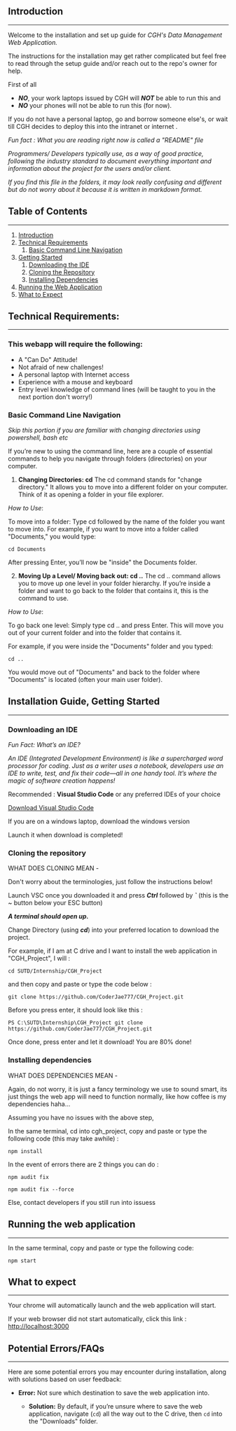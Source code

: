 ## Introduction

---

Welcome to the installation and set up guide for _CGH's Data Management Web Application._

The instructions for the installation may get rather complicated but feel free to read through the setup guide and/or reach out to the repo's owner for help.

First of all

- **_NO_**, your work laptops issued by CGH will **_NOT_** be able to run this and
- **_NO_** your phones will not be able to run this (for now).

If you do not have a personal laptop, go and borrow someone else's, or wait till CGH decides to deploy this into the intranet or internet .

_Fun fact : What you are reading right now is called a "README" file_

_Programmers/ Developers typically use, as a way of good practice, following the industry standard to document everything important and information about the project for the users and/or client._

_If you find this file in the folders, it may look really confusing and different but do not worry about it because it is written in markdown format._

## Table of Contents

---

1. [Introduction](#introduction)
2. [Technical Requirements](#requirements)
   1. [Basic Command Line Navigation](#basiccommandline)
3. [Getting Started](#gettingstarted)
   1. [Downloading the IDE](#downloadide)
   2. [Cloning the Repository](#clonefrontend)
   3. [Installing Dependencies](#installdep)
4. [Running the Web Application](#running)
5. [What to Expect](#outcome)

<a id="requirements"></a>

## Technical Requirements:

---

### This webapp will require the following:

- A "Can Do" Attitude!
- Not afraid of new challenges!
- A personal laptop with Internet access
- Experience with a mouse and keyboard
- Entry level knowledge of command lines (will be taught to you in the next portion don't worry!)

### Basic Command Line Navigation

_Skip this portion if you are familiar with changing directories using powershell, bash etc_

If you’re new to using the command line, here are a couple of essential commands to help you navigate through folders (directories) on your computer.

1. **Changing Directories: cd**
   The cd command stands for "change directory." It allows you to move into a different folder on your computer. Think of it as opening a folder in your file explorer.

_How to Use_:

To move into a folder:
Type cd followed by the name of the folder you want to move into. For example, if you want to move into a folder called "Documents," you would type:

```
cd Documents
```

After pressing Enter, you’ll now be "inside" the Documents folder.

2. **Moving Up a Level/ Moving back out: cd ..**
   The cd .. command allows you to move up one level in your folder hierarchy. If you’re inside a folder and want to go back to the folder that contains it, this is the command to use.

_How to Use_:

To go back one level:
Simply type cd .. and press Enter. This will move you out of your current folder and into the folder that contains it.

For example, if you were inside the "Documents" folder and you typed:

```
cd ..
```

You would move out of "Documents" and back to the folder where "Documents" is located (often your main user folder).

<a id="gettingstarted"></a>

## Installation Guide, Getting Started

---

### Downloading an IDE

_Fun Fact: What’s an IDE?_

_An IDE (Integrated Development Environment) is like a supercharged word processor for coding. Just as a writer uses a notebook, developers use an IDE to write, test, and fix their code—all in one handy tool. It’s where the magic of software creation happens!_

Recommended : **Visual Studio Code** or any preferred IDEs of your choice

[Download Visual Studio Code](https://code.visualstudio.com/download)

If you are on a windows laptop, download the windows version

Launch it when download is completed!
<a id="clonefrontend"></a>

### Cloning the repository

WHAT DOES CLONING MEAN -

Don't worry about the terminologies, just follow the instructions below!

Launch VSC once you downloaded it and press **_Ctrl_** followed by **_`_** (this is the ~ button below your ESC button)

**_A terminal should open up._**

Change Directory (using **_cd_**) into your preferred location to download the project.

For example, if I am at C drive and I want to install the web application in "CGH_Project", I will :

```
cd SUTD/Internship/CGH_Project
```

and then copy and paste or type the code below :

```shell
git clone https://github.com/CoderJae777/CGH_Project.git
```

Before you press enter, it should look like this :

```
PS C:\SUTD\Internship\CGH_Project git clone https://github.com/CoderJae777/CGH_Project.git
```

Once done, press enter and let it download! You are 80% done!
<a id="installdep"></a>

### Installing dependencies

WHAT DOES DEPENDENCIES MEAN -

Again, do not worry, it is just a fancy terminology we use to sound smart, its just things the web app will need to function normally, like how coffee is my dependencies haha...

Assuming you have no issues with the above step,

In the same terminal, cd into cgh_project, copy and paste or type the following code (this may take awhile) :

```shell
npm install
```

In the event of errors there are 2 things you can do :

```shell
npm audit fix
```

```shell
npm audit fix --force
```

Else, contact developers if you still run into issuess

<a id="running"></a>

## Running the web application

---

In the same terminal, copy and paste or type the following code:

```shell
npm start
```

<a id="outcome"></a>

## What to expect

---

Your chrome will automatically launch and the web application will start.

If your web browser did not start automatically, click this link :
[http://localhost:3000](http://localhost:3000)

## Potential Errors/FAQs

---

Here are some potential errors you may encounter during installation, along with solutions based on user feedback:

- **Error:** Not sure which destination to save the web application into.

  - **Solution:** By default, if you’re unsure where to save the web application, navigate (`cd`) all the way out to the C drive, then `cd` into the "Downloads" folder.
